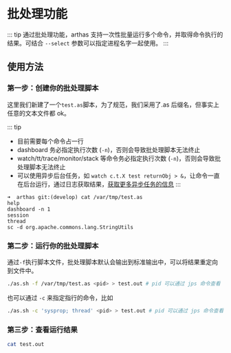 # 批处理功能

::: tip
通过批处理功能，arthas 支持一次性批量运行多个命令，并取得命令执行的结果。可结合 `--select` 参数可以指定进程名字一起使用。
:::

## 使用方法

### 第一步：创建你的批处理脚本

这里我们新建了一个`test.as`脚本，为了规范，我们采用了.as 后缀名，但事实上任意的文本文件都 ok。

::: tip

- 目前需要每个命令占一行
- dashboard 务必指定执行次数 (`-n`)，否则会导致批处理脚本无法终止
- watch/tt/trace/monitor/stack 等命令务必指定执行次数 (`-n`)，否则会导致批处理脚本无法终止
- 可以使用异步后台任务，如 `watch c.t.X test returnObj > &`，让命令一直在后台运行，通过日志获取结果，[获取更多异步任务的信息](async.md)
  :::

```
➜  arthas git:(develop) cat /var/tmp/test.as
help
dashboard -n 1
session
thread
sc -d org.apache.commons.lang.StringUtils
```

### 第二步：运行你的批处理脚本

通过`-f`执行脚本文件，批处理脚本默认会输出到标准输出中，可以将结果重定向到文件中。

```bash
./as.sh -f /var/tmp/test.as <pid> > test.out # pid 可以通过 jps 命令查看
```

也可以通过 `-c` 来指定指行的命令，比如

```bash
./as.sh -c 'sysprop; thread' <pid> > test.out # pid 可以通过 jps 命令查看
```

### 第三步：查看运行结果

```bash
cat test.out
```
